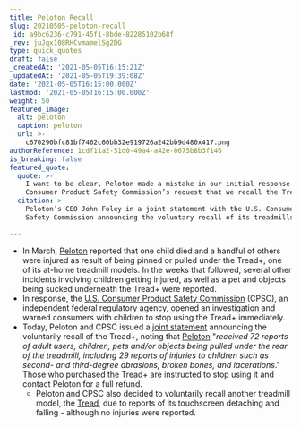 ```yaml
---
title: Peloton Recall
slug: 20210505-peloton-recall
_id: a9bc6236-c791-45f1-8bde-82285102b68f
_rev: juJqx108RHCvmamelSg2DG
type: quick_quotes
draft: false
_createdAt: '2021-05-05T16:15:21Z'
_updatedAt: '2021-05-05T19:39:08Z'
date: '2021-05-05T16:15:00.000Z'
lastmod: '2021-05-05T16:15:00.000Z'
weight: 50
featured_image:
  alt: peloton
  caption: peloton
  url: >-
    c670290bfc81bf7462c60bb32e919726a242bb9d480x417.png
authorReference: 1cdf11a2-51d0-49a4-a42e-0675b8b3f146
is_breaking: false
featured_quote:
  quote: >-
    I want to be clear, Peloton made a mistake in our initial response to the
    Consumer Product Safety Commission’s request that we recall the Tread+.
  citation: >-
    Peloton’s CEO John Foley in a joint statement with the U.S. Consumer Product
    Safety Commission announcing the voluntary recall of its treadmills.

---
```

* In March, [Peloton](https://www.onepeloton.com/press/articles/tread-plus-initial-statement) reported that one child died and a handful of others were injured as result of being pinned or pulled under the Tread+, one of its at-home treadmill models. In the weeks that followed, several other incidents involving children getting injured, as well as a pet and objects being sucked underneath the Tread+ were reported.
* In response, the [U.S. Consumer Product Safety Commission](https://cpsc.gov/Newsroom/News-Releases/2021/CPSC-Warns-Consumers-Stop-Using-the-Peloton-Tread) (CPSC), an independent federal regulatory agency, opened an investigation and warned consumers with children to stop using the Tread+ immediately.
* Today, Peloton and CPSC issued a [joint statement](https://www.onepeloton.com/press/articles/tread-and-tread-recall) announcing the voluntarily recall of the Tread+, noting that [Peloton](https://cpsc.gov/Recalls/2021/peloton-recalls-tread-plus-treadmills-after-one-child-died-and-more-than-70-incidents) "_received 72 reports of adult users, children, pets and/or objects being pulled under the rear of the treadmill, including 29 reports of injuries to children such as second- and third-degree abrasions, broken bones, and lacerations_." Those who purchased the Tread+ are instructed to stop using it and contact Peloton for a full refund.
  * Peloton and CPSC also decided to voluntarily recall another treadmill model, the [Tread](https://cpsc.gov/Recalls/2021/peloton-recalls-tread-treadmills-due-to-risk-of-injury), due to reports of its touchscreen detaching and falling - although no injuries were reported.